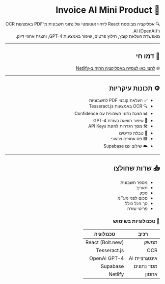 <div dir="rtl">

# 🧾 Invoice AI Mini Product

🔍 אפליקציה מבוססת React לזיהוי אוטומטי של נתוני חשבונית מ־PDF באמצעות OCR ו־AI (OpenAI).  
מאפשרת העלאת קובץ, חילוץ פרטים, שיפור באמצעות GPT-4, והצגת אחוזי דיוק.

---

## 🔗 דמו חי

🌐 [לחצי כאן לצפייה באפליקציה החיה ב‑Netlify](https://invoice-ai-test.netlify.app)

---

## ⚙️ תכונות עיקריות

- ✅ העלאת קובצי PDF לחשבוניות  
- 🔍 OCR באמצעות Tesseract.js  
- 📊 הצגת נתוני חשבונית עם Confidence  
- 🤖 שיפור תוצאה בעזרת GPT‑4  
- 🛠️ מסך הגדרות להזנת API Keys  
- 📄 טבלת פריטים  
- 🟩 פס אחוזים צבעוני  
- ☁️ שילוב עם Supabase  

---

## 📥 שדות שחולצו

- מספר חשבונית  
- תאריך  
- ספק  
- סכום לפני מע״מ  
- סך הכל כולל  
- פריטי שורה  


### 🧠 טכנולוגיות בשימוש
| רכיב          | טכנולוגיה        |
|---------------|------------------|
| ממשק          | React (Bolt.new) |
| OCR           | Tesseract.js     |
| אינטגרציית AI | OpenAI GPT-4     |
| מסד נתונים    | Supabase         |
| אחסון         | Netlify          |
</div>
